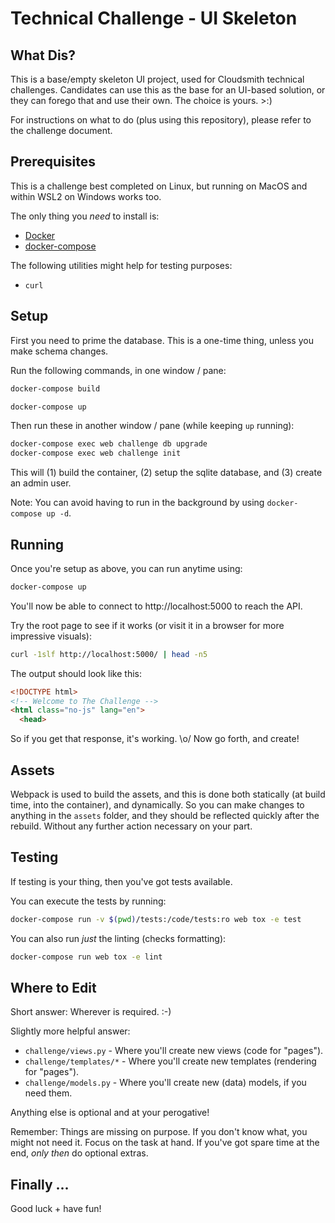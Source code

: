 # Technical Challenge - UI Skeleton

## What Dis?

This is a base/empty skeleton UI project, used for Cloudsmith technical challenges. Candidates can use this as the base for an UI-based solution, or they can forego that and use their own. The choice is yours. >:)

For instructions on what to do (plus using this repository), please refer to the challenge document.

## Prerequisites

This is a challenge best completed on Linux, but running on MacOS and within WSL2 on Windows works too.

The only thing you *need* to install is:

- [Docker](https://www.docker.com)
- [docker-compose](https://docs.docker.com/compose/install/)

The following utilities might help for testing purposes:

- `curl`

## Setup

First you need to prime the database. This is a one-time thing, unless you make schema changes.

Run the following commands, in one window / pane:

```bash
docker-compose build
```

```bash
docker-compose up
```

Then run these in another window / pane (while keeping `up` running):

```bash
docker-compose exec web challenge db upgrade
docker-compose exec web challenge init
```

This will (1) build the container, (2) setup the sqlite database, and (3) create an admin user.

Note: You can avoid having to run in the background by using `docker-compose up -d`.

## Running

Once you're setup as above, you can run anytime using:

```bash
docker-compose up
```

You'll now be able to connect to http://localhost:5000 to reach the API.

Try the root page to see if it works (or visit it in a browser for more impressive visuals):

```bash
curl -1slf http://localhost:5000/ | head -n5
```

The output should look like this:

```html
<!DOCTYPE html>
<!-- Welcome to The Challenge -->
<html class="no-js" lang="en">
  <head>
```

So if you get that response, it's working. \o/ Now go forth, and create!

## Assets

Webpack is used to build the assets, and this is done both statically (at
build time, into the container), and dynamically. So you can make changes
to anything in the `assets` folder, and they should be reflected quickly
after the rebuild. Without any further action necessary on your part.

## Testing

If testing is your thing, then you've got tests available.

You can execute the tests by running:

```bash
docker-compose run -v $(pwd)/tests:/code/tests:ro web tox -e test
```

You can also run *just* the linting (checks formatting):

```bash
docker-compose run web tox -e lint
```

## Where to Edit

Short answer: Wherever is required. :-)

Slightly more helpful answer:

 - `challenge/views.py` - Where you'll create new views (code for "pages").
 - `challenge/templates/*` - Where you'll create new templates (rendering for "pages").
 - `challenge/models.py` - Where you'll create new (data) models, if you need them.

Anything else is optional and at your perogative!

Remember: Things are missing on purpose. If you don't know what, you might not need it. Focus
on the task at hand. If you've got spare time at the end, *only then* do optional extras.

## Finally ...

Good luck + have fun!
